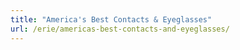 ```yaml
---
title: "America's Best Contacts & Eyeglasses"
url: /erie/americas-best-contacts-and-eyeglasses/
---
```

